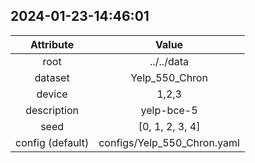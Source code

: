 
## 2024-01-23-14:46:01 


|  Attribute   |   Value   |
| :-------------: | :-----------: |
|  root  |   ../../data    |
|  dataset  |   Yelp_550_Chron    |
|  device  |   1,2,3    |
|  description  |   yelp-bce-5    |
|  seed  |   [0, 1, 2, 3, 4]    |
|  config (default)  |   configs/Yelp_550_Chron.yaml    |
